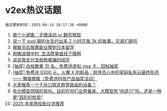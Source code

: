 # v2ex热议话题

`最后更新时间：2025-04-14 16:17:20 +0800`

1. [做个小调查：无限滚动 or 翻页按钮](https://www.v2ex.com/t/1125134)
1. [说一下 suol 聊的女生约出来 2 小时花我 3k 的故事，兄弟们避坑](https://www.v2ex.com/t/1125325)
1. [被裁员后我靠副业撑到日本留学](https://www.v2ex.com/t/1125200)
1. [刚搬进城中村, 生活质量直线下降啊](https://www.v2ex.com/t/1125202)
1. [说说我支付宝收款被骗的经历](https://www.v2ex.com/t/1125306)
1. [[抽奖] 白给数量 10 名，免费送虚拟 visa 卡，回帖抽奖](https://www.v2ex.com/t/1125241)
1. [[抽奖] 免费送 6300 元，火爆 X 的新品：程序员心中的家庭私有云最终形态 —— 懒猫微服（免费送科技产品抽奖活动）](https://www.v2ex.com/t/1125323)
1. [大家推荐一个千兆口稳定跑旁路由的设备？](https://www.v2ex.com/t/1125198)
1. [有大模型领域的哥吗，目前在你们业界看来，大模型有“创造力”吗，还是一种更“高阶的检索”](https://www.v2ex.com/t/1125197)
1. [2025 年家用投影仪求推荐](https://www.v2ex.com/t/1125240)

